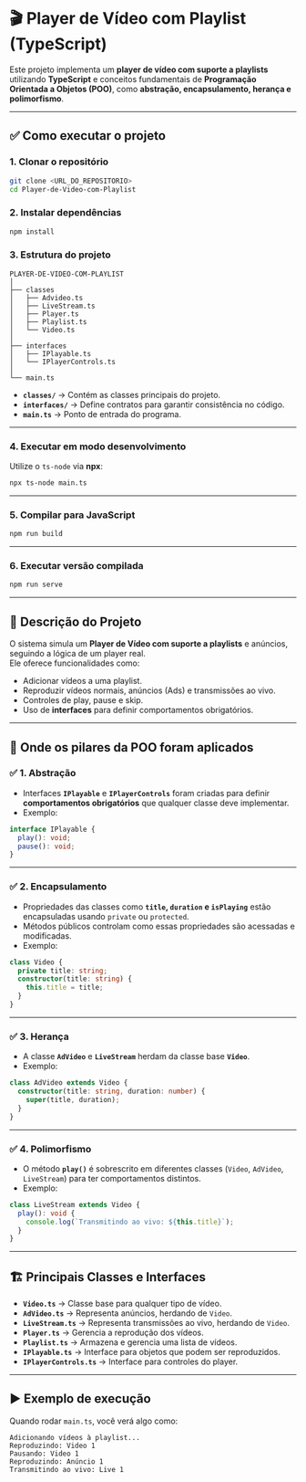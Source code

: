 
# 🎬 Player de Vídeo com Playlist (TypeScript)

Este projeto implementa um **player de vídeo com suporte a playlists** utilizando **TypeScript** e conceitos fundamentais de **Programação Orientada a Objetos (POO)**, como **abstração, encapsulamento, herança e polimorfismo**.

---

## ✅ **Como executar o projeto**

### **1. Clonar o repositório**
```bash
git clone <URL_DO_REPOSITORIO>
cd Player-de-Video-com-Playlist
```

### **2. Instalar dependências**
```bash
npm install
```

### **3. Estrutura do projeto**
```
PLAYER-DE-VIDEO-COM-PLAYLIST
│
├── classes
│   ├── Advideo.ts
│   ├── LiveStream.ts
│   ├── Player.ts
│   ├── Playlist.ts
│   └── Video.ts
│
├── interfaces
│   ├── IPlayable.ts
│   └── IPlayerControls.ts
│
└── main.ts
```

- **`classes/`** → Contém as classes principais do projeto.
- **`interfaces/`** → Define contratos para garantir consistência no código.
- **`main.ts`** → Ponto de entrada do programa.

---

### **4. Executar em modo desenvolvimento**
Utilize o `ts-node` via **npx**:

```bash
npx ts-node main.ts
```

---

### **5. Compilar para JavaScript**
```bash
npm run build
```

---

### **6. Executar versão compilada**
```bash
npm run serve
```

---

## 📌 **Descrição do Projeto**
O sistema simula um **Player de Vídeo com suporte a playlists** e anúncios, seguindo a lógica de um player real.  
Ele oferece funcionalidades como:
- Adicionar vídeos a uma playlist.
- Reproduzir vídeos normais, anúncios (Ads) e transmissões ao vivo.
- Controles de play, pause e skip.
- Uso de **interfaces** para definir comportamentos obrigatórios.

---

## 🧩 **Onde os pilares da POO foram aplicados**

### ✅ **1. Abstração**
- Interfaces **`IPlayable`** e **`IPlayerControls`** foram criadas para definir **comportamentos obrigatórios** que qualquer classe deve implementar.
- Exemplo:
```typescript
interface IPlayable {
  play(): void;
  pause(): void;
}
```

---

### ✅ **2. Encapsulamento**
- Propriedades das classes como **`title`, `duration` e `isPlaying`** estão encapsuladas usando `private` ou `protected`.
- Métodos públicos controlam como essas propriedades são acessadas e modificadas.
- Exemplo:
```typescript
class Video {
  private title: string;
  constructor(title: string) {
    this.title = title;
  }
}
```

---

### ✅ **3. Herança**
- A classe **`AdVideo`** e **`LiveStream`** herdam da classe base **`Video`**.
- Exemplo:
```typescript
class AdVideo extends Video {
  constructor(title: string, duration: number) {
    super(title, duration);
  }
}
```

---

### ✅ **4. Polimorfismo**
- O método **`play()`** é sobrescrito em diferentes classes (`Video`, `AdVideo`, `LiveStream`) para ter comportamentos distintos.
- Exemplo:
```typescript
class LiveStream extends Video {
  play(): void {
    console.log(`Transmitindo ao vivo: ${this.title}`);
  }
}
```

---

## 🏗 **Principais Classes e Interfaces**

- **`Video.ts`** → Classe base para qualquer tipo de vídeo.
- **`AdVideo.ts`** → Representa anúncios, herdando de `Video`.
- **`LiveStream.ts`** → Representa transmissões ao vivo, herdando de `Video`.
- **`Player.ts`** → Gerencia a reprodução dos vídeos.
- **`Playlist.ts`** → Armazena e gerencia uma lista de vídeos.
- **`IPlayable.ts`** → Interface para objetos que podem ser reproduzidos.
- **`IPlayerControls.ts`** → Interface para controles do player.

---

## ▶ **Exemplo de execução**
Quando rodar `main.ts`, você verá algo como:

```
Adicionando vídeos à playlist...
Reproduzindo: Video 1
Pausando: Video 1
Reproduzindo: Anúncio 1
Transmitindo ao vivo: Live 1
```
